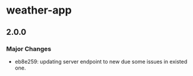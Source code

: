 # weather-app

## 2.0.0

### Major Changes

- eb8e259: updating server endpoint to new due some issues in existed one.
